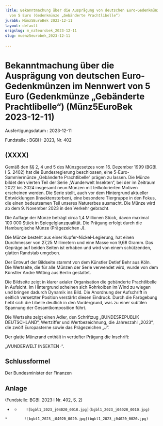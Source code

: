 ```yaml
---
Title: Bekanntmachung über die Ausprägung von deutschen Euro-Gedenkmünzen im Nennwert
  von 5 Euro (Gedenkmünze „Gebänderte Prachtlibelle“)
jurabk: Münz5EuroBek 2023-12-11
layout: default
origslug: m_nz5eurobek_2023-12-11
slug: muenz5eurobek_2023-12-11

---
```


# Bekanntmachung über die Ausprägung von deutschen Euro-Gedenkmünzen im Nennwert von 5 Euro (Gedenkmünze „Gebänderte Prachtlibelle“) (Münz5EuroBek 2023-12-11)

Ausfertigungsdatum
:   2023-12-11

Fundstelle
:   BGBl I: 2023, Nr. 402


## (XXXX)

Gemäß den §§ 2, 4 und 5 des Münzgesetzes vom 16. Dezember 1999 (BGBl.
I S. 2402) hat die Bundesregierung beschlossen, eine 5-Euro-
Sammlermünze „Gebänderte Prachtlibelle“ prägen zu lassen. Die Münze
bildet den vierten Teil der Serie „Wunderwelt Insekten“, bei der im
Zeitraum 2022 bis 2024 insgesamt neun Münzen mit teilkolorierten
Motiven erscheinen werden. Die Serie stellt, auch vor dem Hintergrund
aktueller Entwicklungen (Insektensterben), eine besondere Tiergruppe
in den Fokus, die einen bedeutsamen Teil unseres Naturerbes ausmacht.
Die Münze wird ab dem 9. November 2023 in den Verkehr gebracht.

Die Auflage der Münze beträgt circa 1,4 Millionen Stück, davon maximal
100 000 Stück in Spiegelglanzqualität. Die Prägung erfolgt durch die
Hamburgische Münze (Prägezeichen J).

Die Münze besteht aus einer Kupfer-Nickel-Legierung, hat einen
Durchmesser von 27,25 Millimetern und eine Masse von 9,68 Gramm. Das
Gepräge auf beiden Seiten ist erhaben und wird von einem schützenden,
glatten Randstab umgeben.

Der Entwurf der Bildseite stammt von dem Künstler Detlef Behr aus
Köln. Die Wertseite, die für alle Münzen der Serie verwendet wird,
wurde von dem Künstler Andre Witting aus Berlin gestaltet.

Die Bildseite zeigt in klarer axialer Organisation die gebänderte
Prachtlibelle in Aufsicht. Im Hintergrund scheinen sich Rohrkolben im
Wind zu wiegen und bringen dadurch Dynamik ins Bild. Die Anordnung der
Aufschrift in seitlich versetzter Position verstärkt diesen Eindruck.
Durch die Farbgebung hebt sich die Libelle deutlich in den
Vordergrund, was zu einer subtilen Spannung der Gesamtkomposition
führt.

Die Wertseite zeigt einen Adler, den Schriftzug „BUNDESREPUBLIK
DEUTSCHLAND“, Wertziffer und Wertbezeichnung, die Jahreszahl „2023“,
die zwölf Europasterne sowie das Prägezeichen „J“.

Der glatte Münzrand enthält in vertiefter Prägung die Inschrift:

„WUNDERWELT INSEKTEN ·“.


## Schlussformel

Der Bundesminister der Finanzen


## Anlage

(Fundstelle: BGBl. 2023 I Nr. 402, S. 2)



*    *        ![bgbl1_2023_j04020_0010.jpg](bgbl1_2023_j04020_0010.jpg)
    *        ![bgbl1_2023_j04020_0020.jpg](bgbl1_2023_j04020_0020.jpg)


